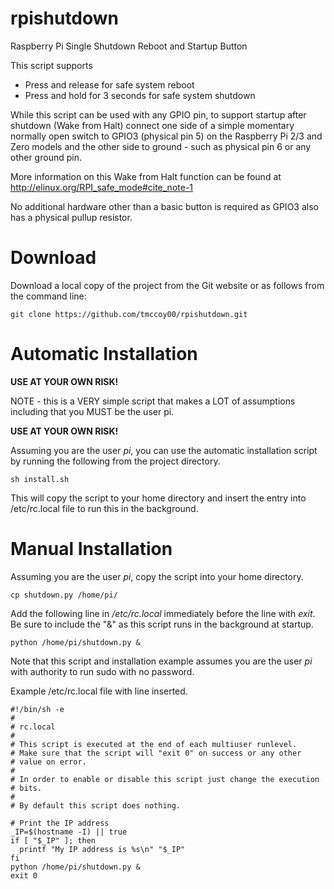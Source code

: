 # rpishutdown
Raspberry Pi Single Shutdown Reboot and Startup Button

This script supports
* Press and release for safe system reboot
* Press and hold for 3 seconds for safe system shutdown

While this script can be used with any GPIO pin, to support startup after shutdown (Wake from Halt) connect one side of a simple momentary normally open switch to GPIO3 (physical pin 5) on the Raspberry Pi 2/3 and Zero models and the other side to ground - such as physical pin 6 or any other ground pin.

More information on this Wake from Halt function can be found at http://elinux.org/RPI_safe_mode#cite_note-1

No additional hardware other than a basic button is required as GPIO3 also has a physical pullup resistor.

# Download
Download a local copy of the project from the Git website or as follows from the command line:

    git clone https://github.com/tmccoy00/rpishutdown.git

# Automatic Installation
**USE AT YOUR OWN RISK!**

NOTE - this is a VERY simple script that makes a LOT of assumptions including that you MUST be the user pi. 

**USE AT YOUR OWN RISK!**

Assuming you are the user *pi*, you can use the automatic installation script by running the following from the project directory.

    sh install.sh
    
This will copy the script to your home directory and insert the entry into /etc/rc.local file to run this in the background.

# Manual Installation
Assuming you are the user *pi*, copy the script into your home directory.

    cp shutdown.py /home/pi/

Add the following line in */etc/rc.local* immediately before the line with *exit*. Be sure to include the "&" as this script runs in the background at startup.

    python /home/pi/shutdown.py &
    
Note that this script and installation example assumes you are the user *pi* with authority to run sudo with no password.

Example /etc/rc.local file with line inserted.

    #!/bin/sh -e
    #
    # rc.local
    #
    # This script is executed at the end of each multiuser runlevel.
    # Make sure that the script will "exit 0" on success or any other
    # value on error.
    #
    # In order to enable or disable this script just change the execution
    # bits.
    #
    # By default this script does nothing.
    
    # Print the IP address
    _IP=$(hostname -I) || true
    if [ "$_IP" ]; then
      printf "My IP address is %s\n" "$_IP"
    fi
    python /home/pi/shutdown.py &
    exit 0
